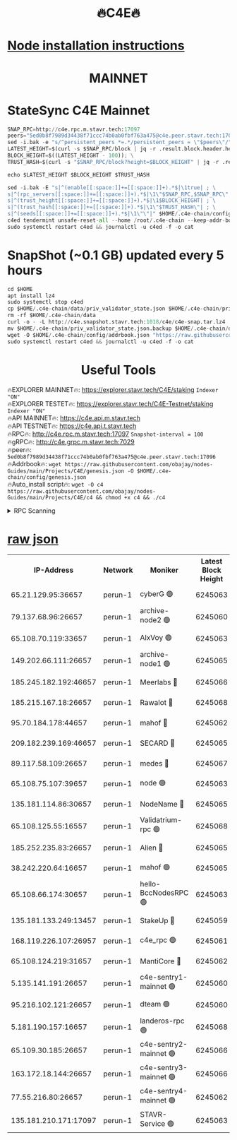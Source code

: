 <h1 align="center"> 🔥C4E🔥</h1>

[Node installation instructions](https://github.com/obajay/nodes-Guides/tree/main/Projects/C4E)
=

<h1 align="center"> MAINNET</h1>

# StateSync C4E Mainnet
```python
SNAP_RPC=http://c4e.rpc.m.stavr.tech:17097
peers="5ed0b8f7989d34438f71ccc74b0ab0fbf763a475@c4e.peer.stavr.tech:17096"
sed -i.bak -e "s/^persistent_peers *=.*/persistent_peers = \"$peers\"/" $HOME/.c4e-chain/config/config.toml
LATEST_HEIGHT=$(curl -s $SNAP_RPC/block | jq -r .result.block.header.height); \
BLOCK_HEIGHT=$((LATEST_HEIGHT - 100)); \
TRUST_HASH=$(curl -s "$SNAP_RPC/block?height=$BLOCK_HEIGHT" | jq -r .result.block_id.hash)

echo $LATEST_HEIGHT $BLOCK_HEIGHT $TRUST_HASH

sed -i.bak -E "s|^(enable[[:space:]]+=[[:space:]]+).*$|\1true| ; \
s|^(rpc_servers[[:space:]]+=[[:space:]]+).*$|\1\"$SNAP_RPC,$SNAP_RPC\"| ; \
s|^(trust_height[[:space:]]+=[[:space:]]+).*$|\1$BLOCK_HEIGHT| ; \
s|^(trust_hash[[:space:]]+=[[:space:]]+).*$|\1\"$TRUST_HASH\"| ; \
s|^(seeds[[:space:]]+=[[:space:]]+).*$|\1\"\"|" $HOME/.c4e-chain/config/config.toml
c4ed tendermint unsafe-reset-all --home /root/.c4e-chain --keep-addr-book
sudo systemctl restart c4ed && journalctl -u c4ed -f -o cat
```
# SnapShot (~0.1 GB) updated every 5 hours
```python
cd $HOME
apt install lz4
sudo systemctl stop c4ed
cp $HOME/.c4e-chain/data/priv_validator_state.json $HOME/.c4e-chain/priv_validator_state.json.backup
rm -rf $HOME/.c4e-chain/data
curl -o - -L http://c4e.snapshot.stavr.tech:1018/c4e/c4e-snap.tar.lz4 | lz4 -c -d - | tar -x -C $HOME/.c4e-chain --strip-components 2
mv $HOME/.c4e-chain/priv_validator_state.json.backup $HOME/.c4e-chain/data/priv_validator_state.json
wget -O $HOME/.c4e-chain/config/addrbook.json "https://raw.githubusercontent.com/obajay/nodes-Guides/main/Projects/C4E/addrbook.json"
sudo systemctl restart c4ed && journalctl -u c4ed -f -o cat
```
 <h1 align="center"> Useful Tools</h1>

🔥EXPLORER MAINNET🔥:  https://explorer.stavr.tech/C4E/staking            `Indexer "ON"` \
🔥EXPLORER TESTET🔥:   https://explorer.stavr.tech/C4E-Testnet/staking     `Indexer "ON"` \
🔥API MAINNET🔥:       https://c4e.api.m.stavr.tech \
🔥API TESTNET🔥:       https://c4e.api.t.stavr.tech \
🔥RPC🔥:               http://c4e.rpc.m.stavr.tech:17097                  `Snapshot-interval = 100` \
🔥gRPC🔥:              http://c4e.grpc.m.stavr.tech:7029 \
🔥peer🔥:              `5ed0b8f7989d34438f71ccc74b0ab0fbf763a475@c4e.peer.stavr.tech:17096` \
🔥Addrbook🔥:    ```wget https://raw.githubusercontent.com/obajay/nodes-Guides/main/Projects/C4E/genesis.json -O $HOME/.c4e-chain/config/genesis.json``` \
🔥Auto_install script🔥: ```wget -O c4 https://raw.githubusercontent.com/obajay/nodes-Guides/main/Projects/C4E/c4 && chmod +x c4 && ./c4```





<details>
<summary>RPC Scanning</summary>

<h2 align="center"> We scan nodes in real time every 4 hours. And we provide the final result of RPC endpoints.
We cannot influence the operation of these nodes in any way. </h2>


```python
If Voting Power is higher than 0 --> then the Node is a validator of the network and may be subject to attack and be a potential threat to the chain.
```
```python
We marked such validators with a red symbol
```

</details>

[raw json](https://rpc-check.c4e.stavr.tech/c4e/rpc-c4e-result.json)
=



<table><tr><th>IP-Address</th><th>Network</th><th>Moniker</th><th>Latest Block Height</th><th>Earliest Block Height</th><th>Catching Up</th><th>Tx Index</th><th>Voting Power</th><th>Scan Time</th></tr><tr><td>65.21.129.95:36657</td><td>perun-1</td><td>cyberG 🟢</td><td>6245063</td><td>0</td><td>False</td><td>on</td><td>0</td><td>2023-12-11T19:55:53.463496846UTC</td></tr><tr><td>79.137.68.96:26657</td><td>perun-1</td><td>archive-node2 🟢</td><td>6245060</td><td>1</td><td>False</td><td>on</td><td>0</td><td>2023-12-11T19:55:36.495368748UTC</td></tr><tr><td>65.108.70.119:33657</td><td>perun-1</td><td>AlxVoy 🟢</td><td>6245063</td><td>1</td><td>False</td><td>on</td><td>0</td><td>2023-12-11T19:55:52.752008167UTC</td></tr><tr><td>149.202.66.111:26657</td><td>perun-1</td><td>archive-node1 🟢</td><td>6245065</td><td>1</td><td>False</td><td>on</td><td>0</td><td>2023-12-11T19:56:09.466725309UTC</td></tr><tr><td>185.245.182.192:46657</td><td>perun-1</td><td>Meerlabs 🔴</td><td>6245066</td><td>1051501</td><td>False</td><td>on</td><td>493550</td><td>2023-12-11T19:56:14.983705779UTC</td></tr><tr><td>185.215.167.18:26657</td><td>perun-1</td><td>Rawalot 🔴</td><td>6245068</td><td>1090501</td><td>False</td><td>on</td><td>579034</td><td>2023-12-11T19:56:27.362794858UTC</td></tr><tr><td>95.70.184.178:44657</td><td>perun-1</td><td>mahof 🔴</td><td>6245062</td><td>2342001</td><td>False</td><td>off</td><td>1357006</td><td>2023-12-11T19:55:51.991521812UTC</td></tr><tr><td>209.182.239.169:46657</td><td>perun-1</td><td>SECARD 🔴</td><td>6245065</td><td>2616101</td><td>False</td><td>off</td><td>675729</td><td>2023-12-11T19:56:06.826605186UTC</td></tr><tr><td>89.117.58.109:26657</td><td>perun-1</td><td>medes 🔴</td><td>6245067</td><td>2826001</td><td>False</td><td>off</td><td>471345</td><td>2023-12-11T19:56:22.226721616UTC</td></tr><tr><td>65.108.75.107:39657</td><td>perun-1</td><td>node 🟢</td><td>6245063</td><td>5198801</td><td>False</td><td>on</td><td>0</td><td>2023-12-11T19:55:55.887761222UTC</td></tr><tr><td>135.181.114.86:30657</td><td>perun-1</td><td>NodeName 🔴</td><td>6245065</td><td>5508301</td><td>False</td><td>off</td><td>333717</td><td>2023-12-11T19:56:09.790446450UTC</td></tr><tr><td>65.108.125.55:16557</td><td>perun-1</td><td>Validatrium-rpc 🟢</td><td>6245068</td><td>5551301</td><td>False</td><td>on</td><td>0</td><td>2023-12-11T19:56:24.585090754UTC</td></tr><tr><td>185.252.235.83:26657</td><td>perun-1</td><td>Alien 🔴</td><td>6245065</td><td>5736001</td><td>False</td><td>on</td><td>380508</td><td>2023-12-11T19:56:10.096925686UTC</td></tr><tr><td>38.242.220.64:16657</td><td>perun-1</td><td>mahof 🟢</td><td>6245065</td><td>5980001</td><td>False</td><td>off</td><td>0</td><td>2023-12-11T19:56:07.147418246UTC</td></tr><tr><td>65.108.66.174:30657</td><td>perun-1</td><td>hello-BccNodesRPC 🟢</td><td>6245063</td><td>5985401</td><td>False</td><td>on</td><td>0</td><td>2023-12-11T19:55:53.107586009UTC</td></tr><tr><td>135.181.133.249:13457</td><td>perun-1</td><td>StakeUp 🔴</td><td>6245059</td><td>6015001</td><td>False</td><td>on</td><td>1357007</td><td>2023-12-11T19:55:29.420740323UTC</td></tr><tr><td>168.119.226.107:26957</td><td>perun-1</td><td>c4e_rpc 🟢</td><td>6245061</td><td>6145061</td><td>False</td><td>on</td><td>0</td><td>2023-12-11T19:55:44.986757585UTC</td></tr><tr><td>65.108.124.219:31657</td><td>perun-1</td><td>MantiCore 🔴</td><td>6245062</td><td>6145062</td><td>False</td><td>off</td><td>837585</td><td>2023-12-11T19:55:51.526147936UTC</td></tr><tr><td>5.135.141.191:26657</td><td>perun-1</td><td>c4e-sentry1-mainnet 🟢</td><td>6245060</td><td>6198001</td><td>False</td><td>on</td><td>0</td><td>2023-12-11T19:55:35.840269840UTC</td></tr><tr><td>95.216.102.121:26657</td><td>perun-1</td><td>dteam 🟢</td><td>6245060</td><td>6232001</td><td>False</td><td>on</td><td>0</td><td>2023-12-11T19:55:36.157882299UTC</td></tr><tr><td>5.181.190.157:16657</td><td>perun-1</td><td>landeros-rpc 🟢</td><td>6245068</td><td>6235001</td><td>False</td><td>on</td><td>0</td><td>2023-12-11T19:56:27.039301194UTC</td></tr><tr><td>65.109.30.185:26657</td><td>perun-1</td><td>c4e-sentry2-mainnet 🟢</td><td>6245066</td><td>6238301</td><td>False</td><td>on</td><td>0</td><td>2023-12-11T19:56:14.603660232UTC</td></tr><tr><td>163.172.18.144:26657</td><td>perun-1</td><td>c4e-sentry3-mainnet 🟢</td><td>6245066</td><td>6239001</td><td>False</td><td>on</td><td>0</td><td>2023-12-11T19:56:15.751602172UTC</td></tr><tr><td>77.55.216.80:26657</td><td>perun-1</td><td>c4e-sentry4-mainnet 🟢</td><td>6245062</td><td>6241001</td><td>False</td><td>on</td><td>0</td><td>2023-12-11T19:55:52.359677271UTC</td></tr><tr><td>135.181.210.171:17097</td><td>perun-1</td><td>STAVR-Service 🟢</td><td>6245063</td><td>6242201</td><td>False</td><td>on</td><td>0</td><td>2023-12-11T19:55:58.256742629UTC</td></tr></table>
